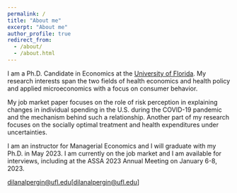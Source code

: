 ```yaml
---
permalink: /
title: "About me"
excerpt: "About me"
author_profile: true
redirect_from: 
  - /about/
  - /about.html
---
```


I am a Ph.D. Candidate in Economics at the [University of Florida](https://www.ufl.edu/). My research interests span the two fields of health economics and health policy and applied microeconomics with a focus on consumer behavior. 

My job market paper focuses on the role of risk perception in explaining changes in individual spending in the U.S. during the COVID-19 pandemic and the mechanism behind such a relationship. Another part of my research focuses on the socially optimal treatment and health expenditures under uncertainties.

I am an instructor for Managerial Economics and I will graduate with my Ph.D. in May 2023. I am currently on the job market and I am available for interviews, including at the ASSA 2023 Annual Meeting on January 6-8, 2023.


dilanalpergin@ufl.edu[dilanalpergin@ufl.edu]

